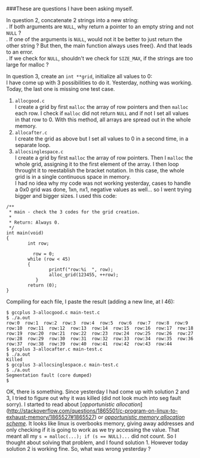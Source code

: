 ###These are questions I have been asking myself.

In question 2, concatenate 2 strings into a new string:  
. If both arguments are `NULL`, why return a pointer to an empty string and not `NULL` ?   
. If one of the arguments is `NULL`, would not it be better to just return the other string ? But then, the main function always 
uses free(). And that leads to an error.  
. If we check for `NULL`, shouldn't we check for `SIZE_MAX`, if the strings are too large for malloc ?
  
In question 3, create an `int **grid`, initialize all values to 0:  
I have come up with 3 possibilities to do it. Yesterday, nothing was working. Today, the last one is missing one test case.  
1. `allocgood.c`  
I create a grid by first `malloc` the array of row pointers and then `malloc` each row. I check if `malloc` did not return `NULL`
and if not I set all values in that row to 0. With this method, all arrays are spread out in the whole memory.    
2. `allocafter.c`  
I create the grid as above but I set all values to 0 in a second time, in a separate loop.  
3. `allocsinglespace.c`  
I create a grid by first `malloc` the array of row pointers. Then I `malloc` the whole grid, assigning it to the first element
of the array. I then loop throught it to reestablish the bracket notation. In this case, the whole grid is in a single continuous
space in memory.  
I had no idea why my code was not working yesterday, cases to handle a 0x0 grid was done, 1xn, nx1, negative values as well...
so I went trying bigger and bigger sizes. I used this code:   
```
/**                                                                                                                                                   
 * main - check the 3 codes for the grid creation.                                                                                                    
 *                                                                                                                                                    
 * Return: Always 0.                                                                                                                                  
 */
int main(void)
{
        int row;

	      row = 0;
        while (row < 45)
        {
              	printf("row:%i  ", row);
                alloc_grid(123455, ++row);
	       }
        return (0);
}
```
Compiling for each file, I paste the result (adding a new line, at l 46):
```
$ gccplus 3-allocgood.c main-test.c
$ ./a.out 
row:0  row:1  row:2  row:3  row:4  row:5  row:6  row:7  row:8  row:9  row:10  row:11  row:12  row:13  row:14  row:15  row:16  row:17  row:18  row:19  row:20  row:21  row:22  row:23  row:24  row:25  row:26  row:27  row:28  row:29  row:30  row:31  row:32  row:33  row:34  row:35  row:36  row:37  row:38  row:39  row:40  row:41  row:42  row:43  row:44  
$ gccplus 3-allocafter.c main-test.c
$ ./a.out 
Killed
$ gccplus 3-allocsinglespace.c main-test.c
$ ./a.out 
Segmentation fault (core dumped)
$ 
```
OK, there is something. Since yesterday I had come up with solution 2 and 3, I tried to figure out why it was killed 
(did not look much into seg fault sorry). I started to read about  [*opportunistic allocation*]
(http://stackoverflow.com/questions/1865501/c-program-on-linux-to-exhaust-memory/1865527#1865527)
or [*opportunistic memory allocation scheme*](http://stackoverflow.com/questions/16674370/why-does-malloc-or-new-never-return-null).
It looks like linux is overbooks memory, giving away addresses and only checking if it is going to work as we try accessing 
the value. That meant all my `s = malloc(...); if (s == NULL)...` did not count. So I thought about solving that problem, and I found solution 1. However today solution 2 is working fine.
So, what was wrong yesterday ?

